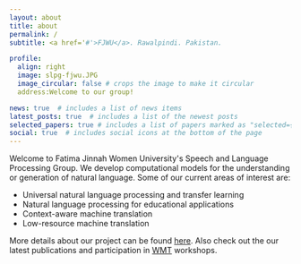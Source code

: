 ```yaml
---
layout: about
title: about
permalink: /
subtitle: <a href='#'>FJWU</a>. Rawalpindi. Pakistan.

profile:
  align: right
  image: slpg-fjwu.JPG
  image_circular: false # crops the image to make it circular
  address:Welcome to our group!

news: true  # includes a list of news items
latest_posts: true  # includes a list of the newest posts
selected_papers: true # includes a list of papers marked as "selected={true}"
social: true  # includes social icons at the bottom of the page
---
```


Welcome to Fatima Jinnah Women University's Speech and Language Processing Group. We develop computational models for the understanding or generation of natural language. Some of our current areas of interest are:

* Universal natural language processing and transfer learning
* Natural language processing for educational applications
* Context-aware machine translation
* Low-resource machine translation

More details about our project can be found <a href="/projects/">here</a>. Also check out the our latest publications and participation in [WMT](http://www2.statmt.org/wmt23/) workshops. 

